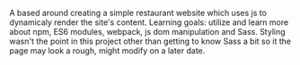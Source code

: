 A based around creating a simple restaurant website which uses js to dynamicaly render the site's content.
Learning goals: utilize and learn more about npm, ES6 modules, webpack, js dom manipulation and Sass.
Styling wasn't the point in this project other than getting to know Sass a bit so it the page may look a rough, might modify on a later date.
